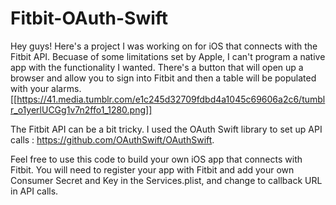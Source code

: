 # Fitbit-OAuth-Swift
Hey guys! Here's a project I was working on for iOS that connects with the Fitbit API. Becuase of some limitations set by Apple, I can't program a native app with the functionality I wanted. 
There's a button that will open up a browser and allow you to sign into Fitbit and then a table will be populated with your alarms.
[[https://41.media.tumblr.com/e1c245d32709fdbd4a1045c69606a2c6/tumblr_o1yerlUCGg1v7n2ffo1_1280.png]]

The Fitbit API can be a bit tricky. I used the OAuth Swift library to set up API calls : https://github.com/OAuthSwift/OAuthSwift.

Feel free to use this code to build your own iOS app that connects with Fitbit. You will need to register your app with Fitbit and add your own Consumer Secret and Key in the Services.plist, and change to callback URL in API calls.
